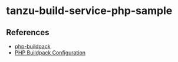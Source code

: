 # tanzu-build-service-php-sample
 
## References

- [php-buildpack](https://github.com/cloudfoundry/php-buildpack/releases)
- [PHP Buildpack Configuration](https://docs.cloudfoundry.org/buildpacks/php-cnb/php-config.html)
